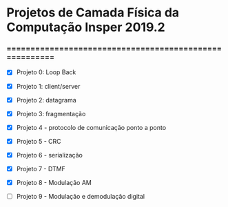 # Projetos de Camada Física da Computação Insper 2019.2

### =======================================================

- [x] Projeto 0: Loop Back

- [x] Projeto 1: client/server

- [x] Projeto 2: datagrama

- [x] Projeto 3: fragmentação

- [x] Projeto 4 - protocolo de comunicação ponto a ponto

- [x] Projeto 5 - CRC

- [x] Projeto 6 - serialização

- [x] Projeto 7 - DTMF

- [x] Projeto 8 - Modulação AM

- [ ] Projeto 9 - Modulação e demodulação digital
